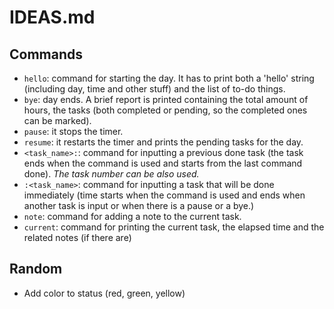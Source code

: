 # IDEAS.md

## Commands

- `hello`: command for starting the day. It has to print both a 'hello' string (including day, time and other stuff) and the list of to-do things.
- `bye`: day ends. A brief report is printed containing the total amount of hours, the tasks (both completed or pending, so the completed ones can be marked).
- `pause`: it stops the timer.
- `resume`: it restarts the timer and prints the pending tasks for the day.
- `<task_name>:`: command for inputting a previous done task (the task ends when the command is used and starts from the last command done). *The task number can be also used.*
- `:<task_name>`: command for inputting a task that will be done immediately (time starts when the command is used and ends when another task is input or when there is a pause or a bye.)
- `note`: command for adding a note to the current task.
- `current`: command for printing the current task, the elapsed time and the related notes (if there are)

## Random

- Add color to status (red, green, yellow)
